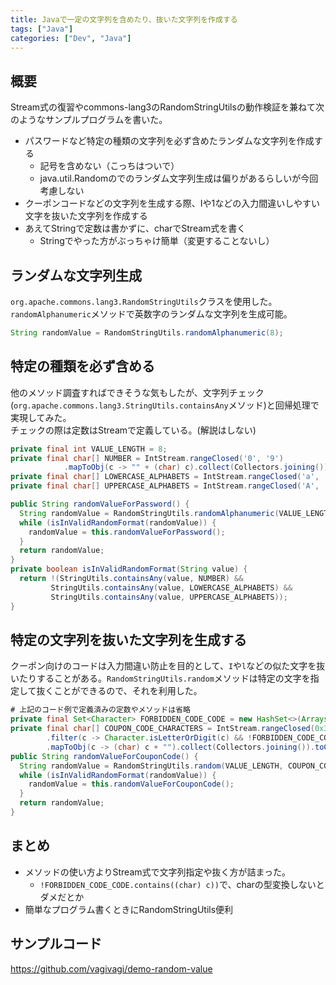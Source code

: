 ```yaml
---
title: Javaで一定の文字列を含めたり、抜いた文字列を作成する
tags: ["Java"]
categories: ["Dev", "Java"]
---
```


## 概要

Stream式の復習やcommons-lang3のRandomStringUtilsの動作検証を兼ねて次のようなサンプルプログラムを書いた。

- パスワードなど特定の種類の文字列を必ず含めたランダムな文字列を作成する
  - 記号を含めない（こっちはついで）
  - java.util.Randomのでのランダム文字列生成は偏りがあるらしいが今回考慮しない
- クーポンコードなどの文字列を生成する際、Iや1などの入力間違いしやすい文字を抜いた文字列を作成する
- あえてStringで定数は書かずに、charでStream式を書く
  - Stringでやった方がぶっちゃけ簡単（変更することないし）

## ランダムな文字列生成

`org.apache.commons.lang3.RandomStringUtils`クラスを使用した。  
`randomAlphanumeric`メソッドで英数字のランダムな文字列を生成可能。

``` Java
String randomValue = RandomStringUtils.randomAlphanumeric(8);
```

## 特定の種類を必ず含める

他のメソッド調査すればできそうな気もしたが、文字列チェック(`org.apache.commons.lang3.StringUtils.containsAny`メソッド)と回帰処理で実現してみた。  
チェックの際は定数はStreamで定義している。(解説はしない)

``` Java
private final int VALUE_LENGTH = 8;
private final char[] NUMBER = IntStream.rangeClosed('0', '9')
            .mapToObj(c -> "" + (char) c).collect(Collectors.joining()).toCharArray();
private final char[] LOWERCASE_ALPHABETS = IntStream.rangeClosed('a', 'z').mapToObj(c -> "" + (char) c).collect(Collectors.joining()).toCharArray();
private final char[] UPPERCASE_ALPHABETS = IntStream.rangeClosed('A', 'Z').mapToObj(c -> "" + (char) c).collect(Collectors.joining()).toCharArray();

public String randomValueForPassword() {
  String randomValue = RandomStringUtils.randomAlphanumeric(VALUE_LENGTH);
  while (isInValidRandomFormat(randomValue)) {
    randomValue = this.randomValueForPassword();
  }
  return randomValue;
}
private boolean isInValidRandomFormat(String value) {
  return !(StringUtils.containsAny(value, NUMBER) &&
         StringUtils.containsAny(value, LOWERCASE_ALPHABETS) &&
         StringUtils.containsAny(value, UPPERCASE_ALPHABETS));
}
```

## 特定の文字列を抜いた文字列を生成する

クーポン向けのコードは入力間違い防止を目的として、`I`や`l`などの似た文字を抜いたりすることがある。`RandomStringUtils.random`メソッドは特定の文字を指定して抜くことができるので、それを利用した。

``` Java
# 上記のコード例で定義済みの定数やメソッドは省略
private final Set<Character> FORBIDDEN_CODE_CODE = new HashSet<>(Arrays.asList('1', 'l', 'I', 'o', 'O', '0'));
private final char[] COUPON_CODE_CHARACTERS = IntStream.rangeClosed(0x30, 0x7a)
        .filter(c -> Character.isLetterOrDigit(c) && !FORBIDDEN_CODE_CODE.contains((char) c))
        .mapToObj(c -> (char) c + "").collect(Collectors.joining()).toCharArray();
public String randomValueForCouponCode() {
  String randomValue = RandomStringUtils.random(VALUE_LENGTH, COUPON_CODE_CHARACTERS);
  while (isInValidRandomFormat(randomValue)) {
    randomValue = this.randomValueForCouponCode();
  }
  return randomValue;
}
```

## まとめ

- メソッドの使い方よりStream式で文字列指定や抜く方が詰まった。
  - `!FORBIDDEN_CODE_CODE.contains((char) c))`で、charの型変換しないとダメだとか
- 簡単なプログラム書くときにRandomStringUtils便利

## サンプルコード

https://github.com/vagivagi/demo-random-value
